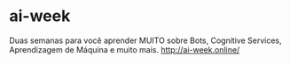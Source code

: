 # ai-week

Duas semanas para você aprender MUITO sobre Bots, Cognitive Services, Aprendizagem de Máquina e muito mais. http://ai-week.online/
